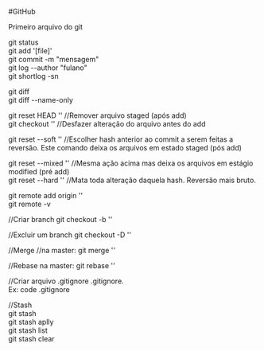 #GitHub

Primeiro arquivo do git

git status
<br>
git add '[file]'
<br>
git commit -m "mensagem"
<br>
git log --author "fulano"
<br>
git shortlog -sn
<br>

git diff
<br>
git diff --name-only
<br>

git reset HEAD '<fileName>' //Remover arquivo staged (após add)
<br>
git checkout '<filename>' //Desfazer alteração do arquivo antes do add
<br>

git reset --soft '<hash>' //Escolher hash anterior ao commit a serem feitas a reversão. Este comando deixa os arquivos em estado staged (pós add)
<br>

git reset --mixed '<hash>' //Mesma ação acima mas deixa os arquivos em estágio modified (pré add)<br>
git reset --hard '<hash>' //Mata toda alteração daquela hash. Reversão mais bruto.
<br>

git remote add origin '<url>'<br>
git remote -v

//Criar branch
git checkout -b '<nomeBranch>'

//Excluir um branch
git checkout -D '<nomeBranch>'

//Merge
//na master: git merge '<branch>'

//Rebase
na master: git rebase '<branch>'

//Criar arquivo .gitignore
<editor> .gitignore.<br> Ex: code .gitignore

//Stash<br>
git stash<br>
git stash aplly<br>
git stash list<br>
git stash clear<br>